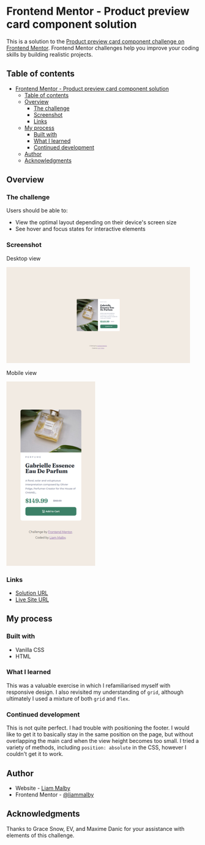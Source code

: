 # Frontend Mentor - Product preview card component solution

This is a solution to the [Product preview card component challenge on Frontend Mentor](https://www.frontendmentor.io/challenges/product-preview-card-component-GO7UmttRfa). Frontend Mentor challenges help you improve your coding skills by building realistic projects.

## Table of contents

- [Frontend Mentor - Product preview card component solution](#frontend-mentor---product-preview-card-component-solution)
  - [Table of contents](#table-of-contents)
  - [Overview](#overview)
    - [The challenge](#the-challenge)
    - [Screenshot](#screenshot)
    - [Links](#links)
  - [My process](#my-process)
    - [Built with](#built-with)
    - [What I learned](#what-i-learned)
    - [Continued development](#continued-development)
  - [Author](#author)
  - [Acknowledgments](#acknowledgments)

## Overview

### The challenge

Users should be able to:

- View the optimal layout depending on their device's screen size
- See hover and focus states for interactive elements

### Screenshot

Desktop view

<a href="url"><img src="./images/screenshot-desktop.png"  width="480" ></a>

Mobile view

<a href="url"><img src="./images/screenshot-mobile.png" height="480"></a>

### Links

- [Solution URL](https://github.com/liammalby/product-preview-card-component)
- [Live Site URL](https://liammalby.github.io/product-preview-card-component/)

## My process

### Built with

- Vanilla CSS
- HTML

### What I learned

This was a valuable exercise in which I refamiliarised myself with responsive design. I also revisited my understanding of `grid`, although ultimately I used a mixture of both `grid` and `flex`.

### Continued development

This is not quite perfect. I had trouble with positioning the footer. I would like to get it to basically stay in the same position on the page, but without overlapping the main card when the view height becomes too small. I tried a variety of methods, including `position: absolute` in the CSS, however I couldn't get it to work.

## Author

- Website - [Liam Malby](https://github.com/liammalby/)
- Frontend Mentor - [@liammalby](https://www.frontendmentor.io/profile/liammalby)

## Acknowledgments

Thanks to Grace Snow, EV, and Maxime Danic for your assistance with elements of this challenge.
